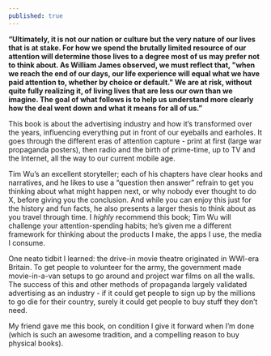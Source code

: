 ```yaml
---
published: true
---
```

**“Ultimately, it is not our nation or culture but the very nature of our lives that is at stake. For how we spend the brutally limited resource of our attention will determine those lives to a degree most of us may prefer not to think about. As William James observed, we must reflect that, "when we reach the end of our days, our life experience will equal what we have paid attention to, whether by choice or default." We are at risk, without quite fully realizing it, of living lives that are less our own than we imagine. The goal of what follows is to help us understand more clearly how the deal went down and what it means for all of us.”**

This book is about the advertising industry and how it’s transformed over the years, influencing everything put in front of our eyeballs and earholes. It goes through the different eras of attention capture - print at first (large war propaganda posters), then radio and the birth of prime-time, up to TV and the Internet, all the way to our current mobile age.


Tim Wu’s an excellent storyteller; each of his chapters have clear hooks and narratives, and he likes to use a “question then answer” refrain to get you thinking about what might happen next, or why nobody ever thought to do X, before giving you the conclusion. And while you can enjoy this just for the history and fun facts, he also presents a larger thesis to think about as you travel through time. I _highly_ recommend this book; Tim Wu will challenge your attention-spending habits; he’s given me a different framework for thinking about the products I make, the apps I use, the media I consume.

One neato tidbit I learned: the drive-in movie theatre originated in WWI-era Britain. To get people to volunteer for the army, the government made movie-in-a-van setups to go around and project war films on all the walls. The success of this and other methods of propaganda largely validated advertising as an industry - if it could get people to sign up by the millions to go die for their country, surely it could get people to buy stuff they don’t need.

My friend gave me this book, on condition I give it forward when I’m done (which is such an awesome tradition, and a compelling reason to buy physical books).
